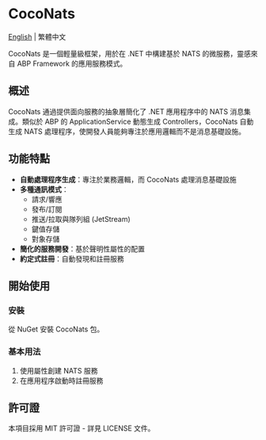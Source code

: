 # CocoNats

[English](README.md) | 繁體中文

CocoNats 是一個輕量級框架，用於在 .NET 中構建基於 NATS 的微服務，靈感來自 ABP Framework 的應用服務模式。

## 概述

CocoNats 通過提供面向服務的抽象層簡化了 .NET 應用程序中的 NATS 消息集成。類似於 ABP 的 ApplicationService 動態生成 Controllers，CocoNats 自動生成 NATS 處理程序，使開發人員能夠專注於應用邏輯而不是消息基礎設施。

## 功能特點

- **自動處理程序生成**：專注於業務邏輯，而 CocoNats 處理消息基礎設施
- **多種通訊模式**：
  - 請求/響應
  - 發布/訂閱
  - 推送/拉取與隊列組 (JetStream)
  - 鍵值存儲
  - 對象存儲
- **簡化的服務開發**：基於聲明性屬性的配置
- **約定式註冊**：自動發現和註冊服務

## 開始使用

### 安裝

從 NuGet 安裝 CocoNats 包。

### 基本用法

1. 使用屬性創建 NATS 服務
2. 在應用程序啟動時註冊服務

## 許可證

本項目採用 MIT 許可證 - 詳見 LICENSE 文件。